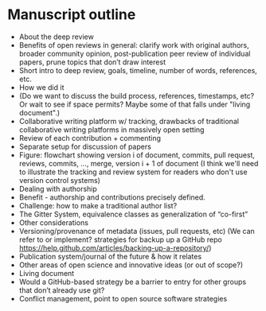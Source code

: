 # Manuscript outline

- About the deep review
 - Benefits of open reviews in general: clarify work with original authors, broader community opinion, post-publication peer review of individual papers, prune topics that don’t draw interest
 - Short intro to deep review, goals, timeline, number of words, references, etc.
- How we did it
 - (Do we want to discuss the build process, references, timestamps, etc? Or wait to see if space permits? Maybe some of that falls under "living document".)
 - Collaborative writing platform w/ tracking, drawbacks of traditional collaborative writing platforms in massively open setting
 - Review of each contribution + commenting
 - Separate setup for discussion of papers
 - Figure: flowchart showing version i of document, commits, pull request, reviews, commits, …, merge, version i + 1 of document (I think we'll need to illustrate the tracking and review system for readers who don't use version control systems)
- Dealing with authorship
 - Benefit - authorship and contributions precisely defined.
 - Challenge: how to make a traditional author list?
 - The Gitter System, equivalence classes as generalization of “co-first”
- Other considerations
 - Versioning/provenance of metadata (issues, pull requests, etc) (We can refer to or implement? strategies for backup up a GitHub repo https://help.github.com/articles/backing-up-a-repository/)
 - Publication system/journal of the future & how it relates
 - Other areas of open science and innovative ideas (or out of scope?)
 - Living document
 - Would a GitHub-based strategy be a barrier to entry for other groups that don’t already use git?
 - Conflict management, point to open source software strategies
